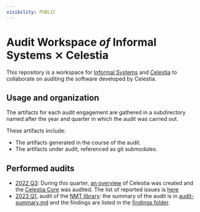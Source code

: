 ```yaml
---
visibility: PUBLIC
---
```


#  Audit Workspace _of_ Informal Systems ⨯ Celestia

This repository is a workspace for [Informal Systems](https://informal.systems/)
and [Celestia](https://celestia.org) to collaborate on auditing the software developed
by Celestia.

## Usage and organization

The artifacts for each audit engagement are gathered in a subdirectory named
after the year and quarter in which the audit was carried out.

These artifacts include:

- The artifacts generated in the course of the audit.
- The artifacts under audit, referenced as git submodules.

## Performed audits
 - [2022 Q3](2022/Q3): During this quarter, [an overview](https://docs.google.com/document/d/1WsxiWxkO0cG0hD-pkzI-IKONF7011BCtyB9yMWRdl9s/edit?usp=sharing) of Celestia was created and the [Celestia Core](https://github.com/celestiaorg/celestia-core) was audited. The list of reported issues is [here](https://github.com/informalsystems/audit-celestia/issues?q=is%3Aissue+is%3Aopen+created%3A2022-09-01..2022-12-31)
 - [2023 Q1](2023/Q1), audit of the [NMT library](https://github.com/celestiaorg/nmt): the summary of the audit is in [audit-summary.md](2023/Q1/audit-summary/audit-summary.md) and the findings are listed in the [findings folder](2023/Q1/findings/).